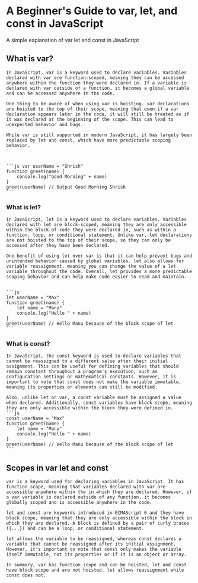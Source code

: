 # A Beginner's Guide to var, let, and const in JavaScript

A simple explanation of var let and const in JavaScript


## What is var?

    In JavaScript, var is a keyword used to declare variables. Variables declared with var are function-scoped, meaning they can be accessed anywhere within the function they were declared in. If a variable is declared with var outside of a function, it becomes a global variable and can be accessed anywhere in the code.

    One thing to be aware of when using var is hoisting. var declarations are hoisted to the top of their scope, meaning that even if a var declaration appears later in the code, it will still be treated as if it was declared at the beginning of the scope. This can lead to unexpected behavior and bugs.

    While var is still supported in modern JavaScript, it has largely been replaced by let and const, which have more predictable scoping behavior.



    ```js var userName = "Shrish"
    function greet(name) {
        console.log("Good Morning" + name)
    }
    greet(userName) // Output Good Morning Shrish
    ```

### What is let?

    In JavaScript, let is a keyword used to declare variables. Variables declared with let are block-scoped, meaning they are only accessible within the block of code they were declared in, such as within a function, loop, or conditional statement. Unlike var, let declarations are not hoisted to the top of their scope, so they can only be accessed after they have been declared.

    One benefit of using let over var is that it can help prevent bugs and unintended behavior caused by global variables. let also allows for variable reassignment, meaning you can change the value of a let variable throughout the code. Overall, let provides a more predictable scoping behavior and can help make code easier to read and maintain.


    ```js
    let userName = "Max"
    function greet(name) {
        let name = "Manu"
        console.log("Hello " + name)
    }
    greet(userName) // Hello Manu because of the block scope of let
    ```

### What is const?

    In JavaScript, the const keyword is used to declare variables that cannot be reassigned to a different value after their initial assignment. This can be useful for defining variables that should remain constant throughout a program's execution, such as configuration settings or mathematical constants. However, it is important to note that const does not make the variable immutable, meaning its properties or elements can still be modified.

    Also, unlike let or var, a const variable must be assigned a value when declared. Additionally, const variables have block scope, meaning they are only accessible within the block they were defined in.
    ```js
    const userName = "Max"
    function greet(name) {
        let name = "Manu"
        console.log("Hello " + name)
    }
    greet(userName) // Hello Manu because of the block scope of let
    ```


## Scopes in var let and const


    var is a keyword used for declaring variables in JavaScript. It has function scope, meaning that variables declared with var are accessible anywhere within the in which they are declared. However, if a var variable is declared outside of any function, it becomes globally scoped and is accessible anywhere in the code.

    let and const are keywords introduced in ECMAScript 6 and they have block scope, meaning that they are only accessible within the block in which they are declared. A block is defined by a pair of curly braces ({...}) and can be a loop, or conditional statement.

    let allows the variable to be reassigned, whereas const declares a variable that cannot be reassigned after its initial assignment. However, it's important to note that const only makes the variable itself immutable, not its properties or if it is an object or array.

    In summary, var has function scope and can be hoisted, let and const have block scope and are not hoisted. let allows reassignment while const does not.